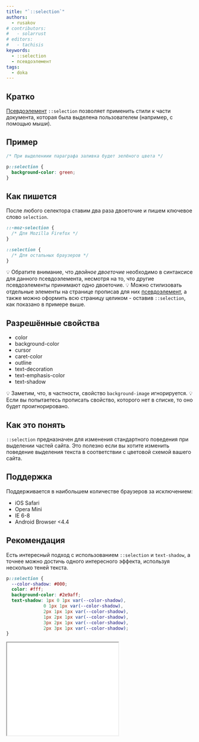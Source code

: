 ```yaml
---
title: "`::selection`"
authors:
  - rusakov
# contributors:
#   - solarrust
# editors:
#   - tachisis
keywords:
  - ::selection
  - псевдоэлемент
tags:
  - doka
---
```


## Кратко

[Псевдоэлемент](/css/pseudoelements) `::selection` позволяет применить стили к части документа, которая была выделена пользователем (например, с помощью мыши).

## Пример

```css
/* При выделениии параграфа заливка будет зелёного цвета */

p::selection {
  background-color: green;
}
```

## Как пишется

После любого селектора ставим два раза двоеточие и пишем ключевое слово `selection`.

```css
::-moz-selection {
  /* Для Mozilla Firefox */
}

::selection {
  /* Для остальных браузеров */
}
```

💡 Обратите внимание, что *двойное двоеточие* необходимо в синтаксисе для данного псевдоэлемента, несмотря на то, что другие псевдоэлементы принимают одно двоеточие.
💡 Можно стилизовать отдельные элементы на странице прописав для них [псевдоэлемент](/css/pseudoelements), а также можно оформить всю страницу целиком - оставив `::selection`, как показано в примере выше.

## Разрешённые свойства

- color
- background-color
- cursor
- caret-color
- outline
- text-decoration
- text-emphasis-color
- text-shadow

💡 Заметим, что, в частности, свойство `background-image` игнорируется.
💡 Если вы попытаетесь прописать свойство, которого нет в списке, то оно будет проигнорировано.

## Как это понять

`::selection` предназначен для изменения стандартного поведения при выделении частей сайта. Это полезно если вы хотите изменить поведение выделения текста в соответствии с цветовой схемой вашего сайта.

## Поддержка

Поддерживается в наибольшем количестве браузеров за исключением:

- iOS Safari
- Opera Mini
- IE 6-8
- Android Browser <4.4

## Рекомендация

Есть интересный подход с использованием `::selection` и `text-shadow`, а точнее можно достичь одного интересного эффекта, используя несколько теней текста.

```css
p::selection {
  --color-shadow: #000;
  color: #fff;
  background-color: #2e9aff;
  text-shadow: 1px 0 1px var(--color-shadow),
              0 1px 1px var(--color-shadow),
              2px 1px 1px var(--color-shadow),
              1px 2px 1px var(--color-shadow),
              3px 2px 1px var(--color-shadow),
              2px 3px 1px var(--color-shadow);
}
```

<iframe title="Пример c text-shadow" src="demos/selection-with-text-shadow/" height="250"></iframe>
